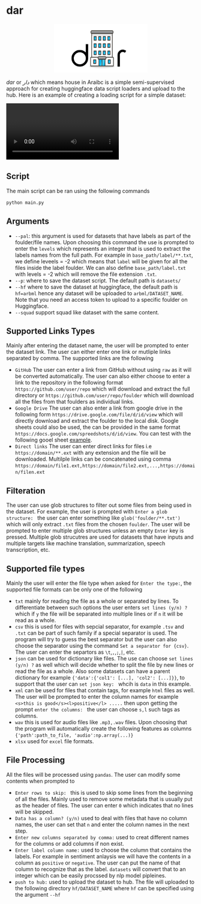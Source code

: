 # dar

<p align="center">
    <img src = "logo.png" width = "250"/>
</p>

_dar_ or _دار_ which means house in Araibc is a simple semi-supervised approach for creating huggingface data script loaders and upload to the hub. Here is an example of creating a loading script for a simple dataset:

<video src='https://user-images.githubusercontent.com/15667714/200085495-f92d566b-6aee-430c-b7e0-e4a5da00ee27.mp4'></video>


## Script

The main script can be ran using the following commands 

```bash
python main.py
```

## Arguments 
* `--pal`: this argument is used for datasets that have labels as part of the foulder/file names. Upon 
choosing this command the use is prompted to enter the `levels` which represents an integer that is used to extract the labels names from the full path. For example in `base_path/label/**.txt`, we define leveels = -2 which means that `label` will be given for all the files inside the label foulder. We can also define `base_path/label.txt` with levels = -2 which will remove the file extension `.txt`.
* `--p`: where to save the dataset script. The default path is `datasets/`
* `--hf` where to save the dataset at huggingface, the default path is `hf=arbml` hence any dataset will be uploaded to `arbml/DATASET_NAME`. Note that you need an access token to upload to a specific foulder on Huggingface. 
* `--squad` support squad like dataset with the same content. 


## Supported Links Types 
Mainly after entering the dataset name, the user will be prompted to enter the dataset link. The user can either enter one link or mutliple links separated by comma. The supported links are the following 

* `GitHub` The user can enter a link from GitHub without using `raw` as it will be converted automatically. The user can also either choose to enter a link to the repository in the following format `https://github.com/user/repo` which will download and extract the full directory or `https://github.com/user/repo/foulder` which will download all the files from that foulders as individual links. 
* `Google Drive` The user can also enter a link from google drive in the following form `https://drive.google.com/file/d/id/view` which will directly download and extract the foulder to the local disk. Google sheets could also be used, the can be provided in the same format `https://docs.google.com/spreedshots/d/id/view`. You can test with the following gooel sheet [example](https://docs.google.com/spreadsheets/d/12laGoTSuLmmqSQmnn4PEpTlo6Sl4zn1SgXGasr142no/view).
* `Direct links` The user can enter direct links for files i.e `https://domain/**.ext` with any extension and the file will be downloaded. Multilple links can be concatenated using comma `https://domain/file1.ext,https://domain/file2.ext,...,https://domain/filen.ext`

## Filteration
The user can use glob structures to filter out some files from being used in the dataset. For example, the user is prompted with `Enter a glob structure: ` the user can enter something like `glob('foulder/**.txt')` which will only extract `.txt` files from the chosen `foulder`. The user will be prompted to enter multiple glob structures unless an empty `Enter` key is pressed. Multiple glob strucutres are used for datasets that have inputs and multiple targets like machine translation, summarization, speech transcription, etc.

## Supported file types
Mainly the user will enter the file type when asked for `Enter the type:`, the supported file formats can be only one of the following 

* `txt` mainly for reading the file as a whole or separated by lines. To differentiate between such options the user enters `set lines (y/n) ?` which if `y` the file will be separated into multiple lines or if `n` it will be read as a whole. 
* `csv` this is used for files with sepcial separator, for example `.tsv` and `.txt` can be part of such family if a special separator is used. The program will try to guess the best separator but the user can also choose the separator using the command `Set a separator for {csv}`. The user can enter the separtors as `\t`,`,`,`;`,`|`, etc.
* `json` can be used for dictionary like files. The use can choose `set lines (y/n) ?` as well which will decide whether to split the file by new lines or read the file as a whole. Also some datasets can have a parent dictionary for example `{'data':{'col1': [...], 'col2': [...]}}`, to support that the user can `set json key: ` whcih is `data` in this example. 
* `xml` can be used for files that contain tags, for example `html` files as well. The user will be prompted to enter the column names for example `<s>this is good</s><l>positive</l> .....` then upon getting the prompt `enter the columns: ` the user can choose `s,l` such tags as columns. 
* `wav` this is used for audio files like `.mp3,.wav` files. Upon choosing that the program will automatically create the following features as columns `{'path':path_to_file, 'audio':np.array(...)}`
* `xlsx` used for `excel` file formats. 

## File Processing 
All the files will be processed using `pandas`. The user can modify some contents when prompted to 

* `Enter rows to skip: ` this is used to skip some lines from the beginning of all the files. Mainly used to remove some metadata that is usually put as the header of files. The user can enter `0` which indicates that no lines will be skipped. 
* `Data has a column? (y/n)` used to deal with files that have no column names, the user can set that `n` and enter the column names in the next step. 
* `Enter new columns separated by comma:` used to creat different names for the columns or add columns if non exist. 
* `Enter label column name:` used to choose the column that contains the labels. For example in sentiment anlaysis we will have the contents in a column as `positive` or `negative`. The user can put the name of that column to recognize that as the label. `datasets` will convert that to an integer which can be easily procssed by nlp model pipleines. 
* `push to hub:` used to upload the dataset to hub. The file will uploaded to the following directory `hf/DATASET_NAME` where `hf` can be specified using the argument `--hf`

